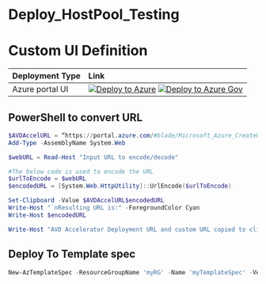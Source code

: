 # Deploy_HostPool_Testing

# Custom UI Definition

| Deployment Type | Link |
|:--|:--|
| Azure portal UI |[![Deploy to Azure](https://aka.ms/deploytoazurebutton)](https://portal.azure.com/#blade/Microsoft_Azure_CreateUIDef/CustomDeploymentBlade/uri/https%3A%2F%2Fraw.githubusercontent.com%2FJCoreMS%2FTEST_HostPool%2Fmain%2Fsolution.json/uiFormDefinitionUri/https%3A%2F%2Fraw.githubusercontent.com%2FJCoreMS%2FTEST_HostPool%2Fmain%2FuiDefinition.json) [![Deploy to Azure Gov](https://aka.ms/deploytoazuregovbutton)](https://portal.azure.us/#blade/Microsoft_Azure_CreateUIDef/CustomDeploymentBlade/uri/https%3A%2F%2Fraw.githubusercontent.com%2FJCoreMS%2FTEST_HostPool%2Fmain%2Fsolution.json/uiFormDefinitionUri/https%3A%2F%2Fraw.githubusercontent.com%2FJCoreMS%2FTEST_HostPool%2Fmain%2FuiDefinition.json)|


## PowerShell to convert URL
```Powershell
$AVDAccelURL = “https://portal.azure.com/#blade/Microsoft_Azure_CreateUIDef/CustomDeploymentBlade/uri/https%3A%2F%2Fraw.githubusercontent.com%2FAzure%2Favdaccelerator%2Fmain%2Fworkload%2Farm%2Fdeploy-baseline.json/uiFormDefinitionUri/”
Add-Type -AssemblyName System.Web

$webURL = Read-Host "Input URL to encode/decode" 

#The below code is used to encode the URL
$urlToEncode = $webURL
$encodedURL = [System.Web.HttpUtility]::UrlEncode($urlToEncode) 

Set-Clipboard -Value $AVDAccelURL$encodedURL
Write-Host "`nResulting URL is:" -ForegroundColor Cyan
Write-Host $encodedURL

Write-Host "AVD Accelerator Deployment URL and custom URL copied to clipboard!" -ForegroundColor Yellow 
```
## Deploy To Template spec

```PowerShell
New-AzTemplateSpec -ResourceGroupName 'myRG' -Name 'myTemplateSpec' -Version 'v2.0' -Location 'West US' -TemplateFile 'myTemplateContent.json' --UIFormDefinitionFile 'myUIDefinition.json'
```
